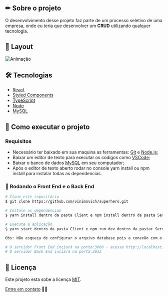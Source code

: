 ## ✏ Sobre o projeto
O desenvolvimento desse projeto faz parte de um processo seletivo de uma empresa, onde eu teria que desenvolver um **CRUD** utilizando qualquer tecnologia.  

## 🎨 Layout
![Animação](https://user-images.githubusercontent.com/61718764/167228580-f18f8ce9-5d5f-423e-a85e-b63189b3abd7.gif)


## 🛠 Tecnologias
- [React](https://pt-br.reactjs.org/)
- [Styled Components](https://styled-components.com/)
- [TypeScript](https://www.typescriptlang.org/)
- [Node](https://nodejs.org/en/)
- [MySQL](https://www.mysql.com/)

## 🚀 Como executar o projeto
### Requisitos
- Necessário ter baixado em sua maquina as ferramentas: [Git](https://nodejs.org/en/) e [Node.js](https://nodejs.org/en/);
- Baixar um editor de texto para executar os codigos como [VSCode](https://code.visualstudio.com/);
- Baixar o banco de dados [MySQL](https://www.mysql.com/) em seu computador;
- Após o editor de texto aberto rodar no console yarn install ou npm install para instalar todas as dependencias.

### 🎲 Rodando o Front End e o Back End
```bash
# Clone este repositório
$ git clone https://github.com/vinimovich/superhero.git

# Instale as dependências
$ yarn install dentro da pasta Client e npm install dentro da pasta Server

# Execute a aplicação
$ yarn start dentro da pasta Client e npm run dev dentro da pastar Server

Obs: Não esqueça de configurar o arquivo database pois a conexão com o banco de dados é necessária.

# O servidor Front End inciará na porta:3000 - acesse http://localhost:3000
# O servidor Back End inciará na porta:3033
```

## 📝 Licença
Este projeto esta sobe a licença [MIT]().

[Entre em contato](https://www.linkedin.com/in/vinimovich/) 👋🏽
